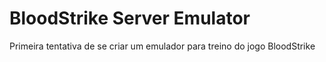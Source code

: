﻿# BloodStrike Server Emulator

Primeira tentativa de se criar um emulador para treino do jogo BloodStrike